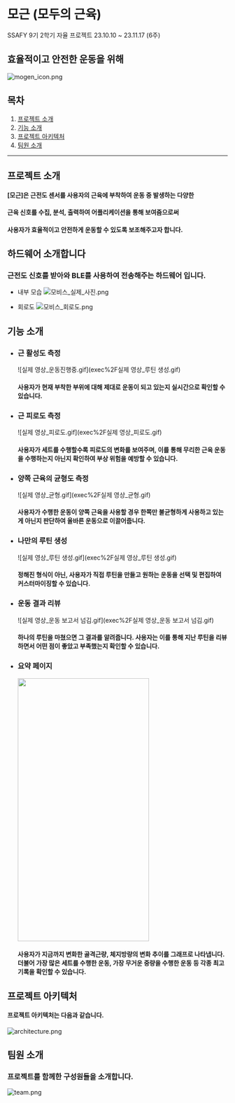 # 모근 (모두의 근육)

SSAFY 9기 2학기 자율 프로젝트 23.10.10 ~ 23.11.17 (6주)

## 효율적이고 안전한 운동을 위해
![mogen_icon.png](.%2Fexec%2Fmogen_icon.png)
## 목차

1. [프로젝트 소개](#프로젝트-소개)
2. [기능 소개](#기능-소개)
3. [프로젝트 아키텍처](#프로젝트-아키텍처)
4. [팀원 소개](#팀원-소개)

---

## 프로젝트 소개

#### [모근]은 근전도 센서를 사용자의 근육에 부착하여 운동 중 발생하는 다양한
#### 근육 신호를 수집, 분석, 출력하여 어플리케이션을 통해 보여줌으로써
#### 사용자가 효율적이고 안전하게 운동할 수 있도록 보조해주고자 합니다.

## 하드웨어 소개합니다

### 근전도 신호를 받아와 BLE를 사용하여 전송해주는 하드웨어 입니다.
- 내부 모습
![모비스_실제_사진.png](exec%2F모비스_실제_사진.png)

- 회로도
![모비스_회로도.png](exec%2F모비스_회로도.png)

## 기능 소개

- ### 근 활성도 측정


    ![실제 영상_운동진행중.gif](exec%2F실제 영상_루틴 생성.gif)
    #### 사용자가 현재 부착한 부위에 대해 제대로 운동이 되고 있는지 실시간으로 확인할 수 있습니다.

- ### 근 피로도 측정

    ![실제 영상_피로도.gif](exec%2F실제 영상_피로도.gif)
    #### 사용자가 세트를 수행할수록 피로도의 변화를 보여주며, 이를 통해 무리한 근육 운동을 수행하는지 아닌지 확인하여 부상 위험을 예방할 수 있습니다.

- ### 양쪽 근육의 균형도 측정
    
    ![실제 영상_균형.gif](exec%2F실제 영상_균형.gif)
    #### 사용자가 수행한 운동이 양쪽 근육을 사용할 경우 한쪽만 불균형하게 사용하고 있는 게 아닌지 판단하여 올바른 운동으로 이끌어줍니다.
    
- ### 나만의 루틴 생성

    ![실제 영상_루틴 생성.gif](exec%2F실제 영상_루틴 생성.gif)
    #### 정해진 형식이 아닌, 사용자가 직접 루틴을 만들고 원하는 운동을 선택 및 편집하여 커스터마이징할 수 있습니다.

- ### 운동 결과 리뷰

    ![실제 영상_운동 보고서 넘김.gif](exec%2F실제 영상_운동 보고서 넘김.gif)
    #### 하나의 루틴을 마쳤으면 그 결과를 알려줍니다. 사용자는 이를 통해 지난 루틴을 리뷰하면서 어떤 점이 좋았고 부족했는지 확인할 수 있습니다.

- ### 요약 페이지

    <img src="exec/summary_page.jpg" width="300" height="600"/>
  
    #### 사용자가 지금까지 변화한 골격근량, 체지방량의 변화 추이를 그래프로 나타냅니다. 더불어 가장 많은 세트를 수행한 운동, 가장 무거운 중량을 수행한 운동 등 각종 최고 기록을 확인할 수 있습니다. 

## 프로젝트 아키텍처

#### 프로젝트 아키텍처는 다음과 같습니다.

![architecture.png](.%2Fexec%2Farchitecture.png)

## 팀원 소개

### 프로젝트를 함께한 구성원들을 소개합니다.

![team.png](.%2Fexec%2Fteam.png)
